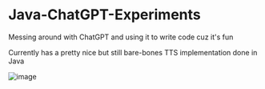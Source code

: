 # Java-ChatGPT-Experiments
Messing around with ChatGPT and using it to write code cuz it's fun

Currently has a pretty nice but still bare-bones TTS implementation done in Java

![image](https://user-images.githubusercontent.com/39552449/208554647-b01ac38a-cebe-4bae-9153-138163f75b44.png)
